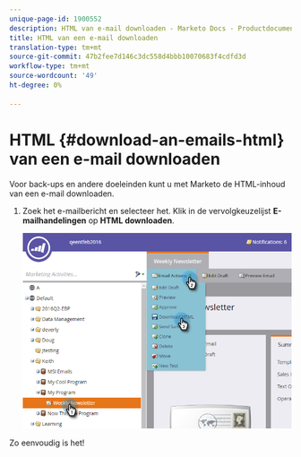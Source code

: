 ```yaml
---
unique-page-id: 1900552
description: HTML van e-mail downloaden - Marketo Docs - Productdocumentatie
title: HTML van een e-mail downloaden
translation-type: tm+mt
source-git-commit: 47b2fee7d146c3dc558d4bbb10070683f4cdfd3d
workflow-type: tm+mt
source-wordcount: '49'
ht-degree: 0%

---
```



# HTML {#download-an-emails-html} van een e-mail downloaden

Voor back-ups en andere doeleinden kunt u met Marketo de HTML-inhoud van een e-mail downloaden.

1. Zoek het e-mailbericht en selecteer het. Klik in de vervolgkeuzelijst **E-mailhandelingen** op **HTML downloaden**.

   ![](assets/one-4.png)

Zo eenvoudig is het!
